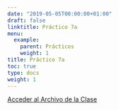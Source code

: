 ```yaml
---
date: "2019-05-05T00:00:00+01:00"
draft: false
linktitle: Práctico 7a
menu:
  example:
    parent: Prácticos
    weight: 1
title: Práctico 7a
toc: true
type: docs
weight: 1
---
```


[Acceder al Archivo de la Clase](/html/Practico7a.html)